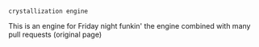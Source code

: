                                                                       crystallization engine
This is an engine for Friday night funkin'
the engine combined with many pull requests (original page)

